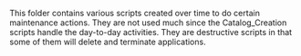 This folder contains various scripts created over time to do certain maintenance actions.
They are not used much since the Catalog_Creation scripts handle the day-to-day activities.
They are destructive scripts in that some of them will delete and terminate applications.